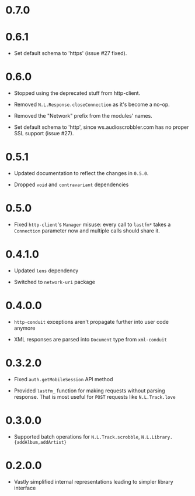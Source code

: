 0.7.0
=====

0.6.1
=====

  * Set default schema to 'https' (issue #27 fixed).

0.6.0
=====

  * Stopped using the deprecated stuff from http-client.

  * Removed `N.L.Response.closeConnection` as it's become a no-op.

  * Removed the "Network" prefix from the modules' names.

  * Set default schema to 'http', since ws.audioscrobbler.com has no proper SSL support (issue #27).

0.5.1
=====

  * Updated documentation to reflect the changes in `0.5.0`.

  * Dropped `void` and `contravariant` dependencies

0.5.0
=====

  * Fixed `http-client`'s `Manager` misuse: every call to `lastfm*` takes a
    `Connection` parameter now and multiple calls should share it.

0.4.1.0
=======

  * Updated `lens` dependency

  * Switched to `network-uri` package

0.4.0.0
=======

  * `http-conduit` exceptions aren't propagate further into user code anymore

  * XML responses are parsed into `Document` type from `xml-conduit`

0.3.2.0
=======

  * Fixed `auth.getMobileSession` API method

  * Provided `lastfm_` function for making requests without parsing response. That is most useful for `POST` requests like `N.L.Track.love`

0.3.0.0
=======

  * Supported batch operations for `N.L.Track.scrobble`, `N.L.Library.{addAlbum,addArtist}`

0.2.0.0
=======

  * Vastly simplified internal representations leading to simpler library interface
